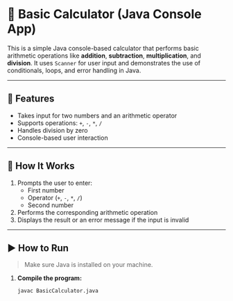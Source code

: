 # 🧮 Basic Calculator (Java Console App)

This is a simple Java console-based calculator that performs basic arithmetic operations like **addition**, **subtraction**, **multiplication**, and **division**. It uses `Scanner` for user input and demonstrates the use of conditionals, loops, and error handling in Java.

---

## 🔧 Features

- Takes input for two numbers and an arithmetic operator
- Supports operations: `+`, `-`, `*`, `/`
- Handles division by zero
- Console-based user interaction

---

## 📌 How It Works

1. Prompts the user to enter:
   - First number
   - Operator (`+`, `-`, `*`, `/`)
   - Second number
2. Performs the corresponding arithmetic operation
3. Displays the result or an error message if the input is invalid

---

## ▶️ How to Run

> Make sure Java is installed on your machine.

1. **Compile the program:**
   ```bash
   javac BasicCalculator.java

